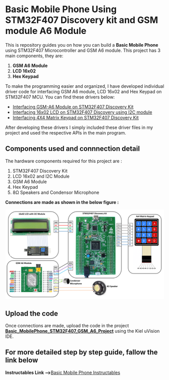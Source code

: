 # Basic Mobile Phone Using STM32F407 Discovery kit and GSM module A6 Module
This is repository guides you on how you can build a **Basic Mobile Phone** using STM32F407 Microcontroller and GSM A6 module. This project has 3 main components, they are:

1. **GSM A6 Module**
2. **LCD 16x02**
3. **Hex Keypad** 

To make the programming easier and organized, I have developed individual driver code for interfacing GSM A6 module, LCD 16x02 and Hex Keypad on STM32F407 MCU. You can find these drivers below: 

* [Interfacing GSM-A6 Module on STM32F407 Discovery Kit](https://github.com/SharathN25/GSM_A6_Driver_STM32F407)
* [Interfacing 16x02 LCD on STM32F407 Discovery using I2C module](https://github.com/SharathN25/LDC16x02_I2C_Driver_STM32F407)
* [Interfacing 4X4 Matrix Keypad on STM32F407 Discovery Kit](https://github.com/SharathN25/4x4_Matrix_Keypad_Driver_STM32F407)

After developing these drivers I simply included these driver files in my project and used the respective APIs in the main program.

## Components used and connnection detail
The hardware components required for this project are : 
1. STM32F407 Discovery Kit
2. LCD 16x02 and I2C Module
3. GSM A6 Module
4. Hex Keypad
5. 8Ω Speakers and Condensor Microphone 

**Connections are made as shown in the below figure :**

<img src ="Images/Basic_Mobile_Phoen.png">

## Upload the code
Once connections are made, upload the code in the project **[Basic_MobilePhone_STM32F407_GSM_A6_Project](https://github.com/SharathN25/Basic_MobilePhone_Using_STM32F407andGSM_A6/tree/master/Basic_MobilePhone_STM32F407_GSM_A6_Project)** using the Kiel uVision IDE. 

## For more detailed step by step guide, fallow the link below
 **Instructables Link -->**[Basic Mobile Phone Instructables](https://www.instructables.com/id/Basic-Mobile-Phone-Using-STM32F407-Discovery-Kit-a/) 
